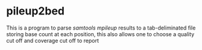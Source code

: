 # pileup2bed

This is a program to parse *samtools mpileup* results to a tab-deliminated file storing base count at each position, this also allows one to choose a quality cut off and coverage cut off to report
